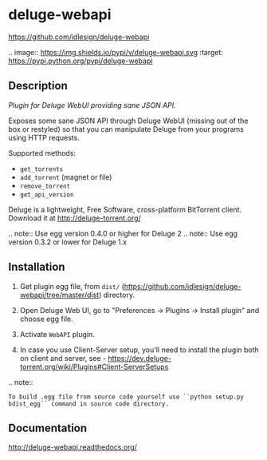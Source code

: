 deluge-webapi
=============
https://github.com/idlesign/deluge-webapi


.. image:: https://img.shields.io/pypi/v/deluge-webapi.svg
    :target: https://pypi.python.org/pypi/deluge-webapi


Description
-----------

*Plugin for Deluge WebUI providing sane JSON API.*

Exposes some sane JSON API through Deluge WebUI (missing out of the box or restyled) so that you can manipulate
Deluge from your programs using HTTP requests.

Supported methods:

* ``get_torrents``
* ``add_torrent`` (magnet or file)
* ``remove_torrent``
* ``get_api_version``

Deluge is a lightweight, Free Software, cross-platform BitTorrent client. Download it at http://deluge-torrent.org/

.. note:: Use egg version 0.4.0 or higher for Deluge 2
.. note:: Use egg version 0.3.2 or lower for Deluge 1.x


Installation
------------

1. Get plugin egg file, from ``dist/`` (https://github.com/idlesign/deluge-webapi/tree/master/dist) directory.

2. Open Deluge Web UI, go to "Preferences -> Plugins -> Install plugin" and choose egg file.

3. Activate ``WebAPI`` plugin.

4. In case you use Client-Server setup, you'll need to install the plugin both on client and server, see - https://dev.deluge-torrent.org/wiki/Plugins#Client-ServerSetups


.. note::

    To build .egg file from source code yourself use ``python setup.py bdist_egg`` command in source code directory.


Documentation
-------------

http://deluge-webapi.readthedocs.org/
